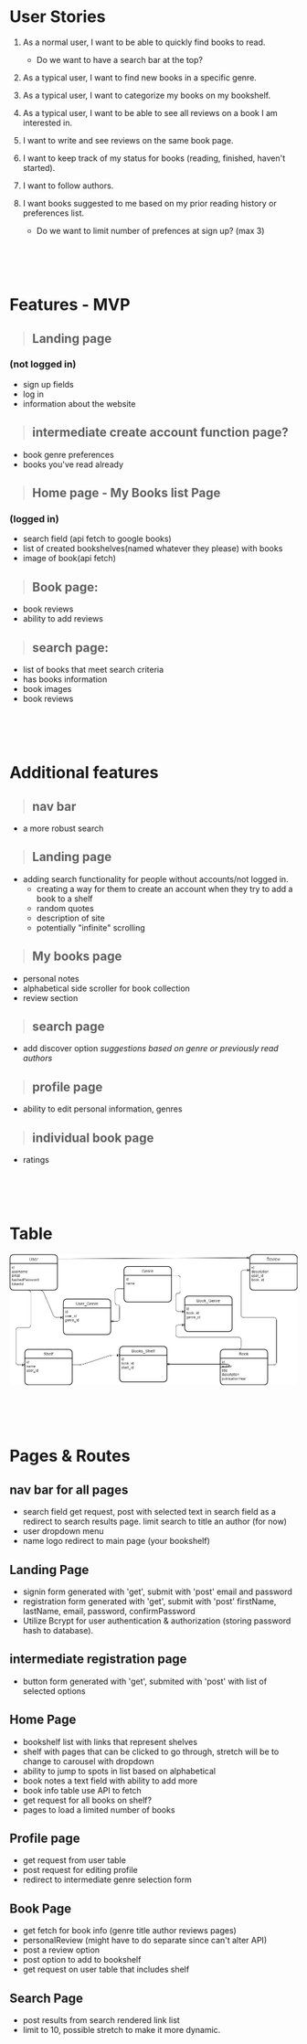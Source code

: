 # User Stories

1. As a normal user, I want to be able to quickly find books to read.
    - Do we want to have a search bar at the top?

2. As a typical user, I want to find new books in a specific genre.
3. As a typical user, I want to categorize my books on my bookshelf.
4. As a typical user, I want to be able to see all reviews on a book I am interested in.
5. I want to write and see reviews on the same book page.
6. I want to keep track of my status for books (reading, finished, haven't started).
7. I want to follow authors.
8. I want books suggested to me based on my prior reading history or preferences list.
    - Do we want to limit number of prefences at sign up? (max 3)

<br>
<br>
<br>

# Features - MVP


> ## Landing page
### (not logged in)
- sign up fields
- log in
- information about the website

> ## intermediate create account function page?
- book genre preferences
- books you've read already

> ## Home page - My Books list Page
### (logged in)
- search field (api fetch to google books)
- list of created bookshelves(named whatever they please) with books
- image of book(api fetch)

> ## Book page:
- book reviews
- ability to add reviews

> ## search page:
- list of books that meet search criteria
- has books information
- book images
- book reviews

<br>
<br>
<br>

# Additional features
> ## nav bar
- a more robust search
> ## Landing page
- adding search functionality for people without accounts/not logged in.
  - creating a way for them to create an account when they try to add a book to a shelf
  - random quotes
  - description of site
  - potentially "infinite" scrolling

> ## My books page
- personal notes
- alphabetical side scroller for book collection
- review section

> ## search page
- add discover option *suggestions based on genre or previously read authors*

> ## profile page
- ability to edit personal information, genres

> ## individual book page
- ratings

<br>
<br>
<br>

# Table

![Table Model](../images/mybooks-schema.jpg)

<br>
<br>
<br>

# Pages & Routes

## nav bar for all pages
  - search field get request, post with selected text in search field as a redirect to search results page. limit search to title an author (for now)
  - user dropdown menu
  - name logo redirect to main page (your bookshelf)

## Landing Page
  - signin form generated with 'get', submit with 'post' email and password
  - registration form generated with 'get', submit with 'post' firstName, lastName, email, password, confirmPassword
  - Utilize Bcrypt for user authentication & authorization (storing password hash to database).

## intermediate registration page
  - button form generated with 'get', submited with 'post' with list of selected options

## Home Page
  - bookshelf list with links that represent shelves
  - shelf with pages that can be clicked to go through, stretch will be to change to carousel with dropdown
  - ability to jump to spots in list based on alphabetical
  - book notes a text field with ability to add more
  - book info table use API to fetch
  - get request for all books on shelf?
  - pages to load a limited number of books

## Profile page
  - get request from user table
  - post request for editing profile
  - redirect to intermediate genre selection form

## Book Page
  - get fetch for book info (genre title author reviews pages)
  - personalReview (might have to do separate since can't alter API)
  - post a review option
  - post option to add to bookshelf
  - get request on user table that includes shelf

## Search Page
  - post results from search rendered link list
  - limit to 10, possible stretch to make it more dynamic.
